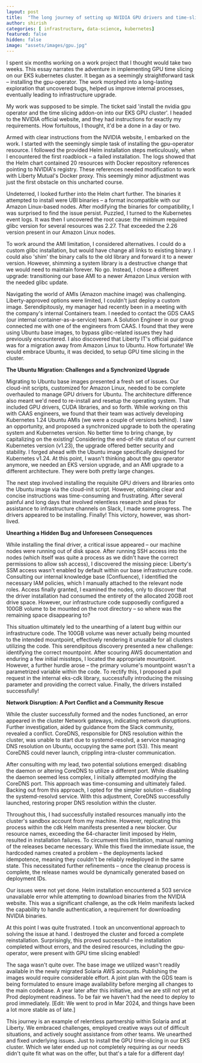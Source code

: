 ```yaml
---
layout: post
title:  "The long journey of setting up NVIDIA GPU drivers and time-slicing in our GPU EKS cluster"
author: shirish
categories: [ infrastructure, data-science, kubernetes]
featured: false
hidden: false
image: "assets/images/gpu.jpg"
---
```


I spent six months working on a work project that I thought would take two weeks. This essay narrates the adventure in implementing GPU time slicing on our EKS kubernetes cluster. It began as a seemingly straightforward task – installing the gpu-operator. The work morphed into a long-lasting exploration that uncovered bugs, helped us improve internal processes, eventually leading to infrastructure upgrade.

My work was supposed to be simple. The ticket said 'install the nvidia gpu operator and the time slicing addon-on into our EKS GPU cluster'. I headed to the NVIDIA official website, and they had instructions for exactly my requirements. How fortuitous, I thought, it'd be a done in a day or two.

Armed with clear instructions from the NVIDIA website, I embarked on the work. I started with the seemingly simple task of installing the gpu-operator resource. I followed the provided Helm installation steps meticulously, when I encountered the first roadblock – a failed installation. The logs showed that the Helm chart contained 20 resources with Docker repository references pointing to NVIDIA's registry. These references needed modification to work with Liberty Mutual's Docker proxy. This seemingly minor adjustment was just the first obstacle on this uncharted course.

Undeterred, I looked further into the Helm chart further. The binaries it attempted to install were UBI binaries – a format incompatible with our Amazon Linux-based nodes.  After modifying the binaries for compatibility, I was surprised to find the issue persist. Puzzled, I turned to the Kubernetes event logs. It was then I uncovered the root cause: the minimum required glibc version for several resources was 2.27. That exceeded the 2.26 version present in our Amazon Linux nodes.

To work around the AMI limitation, I considered alternatives. I could do a custom glibc installation, but would have change all links to existing binary. I could also 'shim' the binary calls to the old library and forward it to a newer version. However, shimming a system library is a destructive change that we would need to maintain forever. No go. Instead, I chose a different upgrade: transitioning our base AMI to a newer Amazon Linux version with the needed glibc update.

Navigating the world of AMIs (Amazon machine image) was challenging. Liberty-approved options were limited, I couldn't just deploy a custom image. Serendipitously, my manager had recently been in a meeting with the company's internal Containers team. I needed to contact the GDS CAAS (our internal container-as-a-service) team. A Solution Engineer in our group connected me with one of the engineers from CAAS. I found that they were using Ubuntu base images, to bypass glibc-related issues they had previously encountered. I also discovered that Liberty IT's official guidance was for a migration away from Amazon Linux to Ubuntu. How fortunate! We would embrace Ubuntu, it was decided, to setup GPU time slicing in the cluster.

**The Ubuntu Migration: Challenges and a Synchronized Upgrade**

Migrating to Ubuntu base images presented a fresh set of issues.  Our cloud-init scripts, customized for Amazon Linux, needed to be complete overhauled to manage GPU drivers for Ubuntu. The architecture difference also meant we'd need to re-install and resetup the operating system. That included GPU drivers, CUDA libraries, and so forth. While working on this with CAAS engineers, we found that their team was actively developing Kubernetes 1.24 Ubuntu AMIs (we were a couple of versions behind). I saw an opportunity, and proposed a synchronized upgrade to both the operating system and Kubernetes version. No better time to bring change, by capitalizing on the existing! Considering the end-of-life status of our current Kubernetes version (v1.23), the upgrade offered better security and stability. I forged ahead with the Ubuntu image specifically designed for Kubernetes v1.24. At this point, I wasn't thinking about the gpu operator anymore, we needed an EKS version upgrade, and an AMI upgrade to a different architecture. They were both pretty large changes.

The next step involved installing the requisite GPU drivers and libraries onto the Ubuntu image via the cloud-init script.  However, obtaining clear and concise instructions was time-consuming and frustrating. After several painful and long days that involved relentless research and pleas for assistance to infrastructure channels on Slack, I made some progress. The drivers appeared to be installing. Finally! This victory, however, was short-lived.

**Unearthing a Hidden Bug and Unforeseen Consequences**

While installing the final driver, a critical issue appeared – our machine nodes were running out of disk space. After running SSH access into the nodes (which itself was quite a process as we didn't have the correct permissions to allow ssh access), I discovered the missing piece: Liberty's SSM access wasn't enabled by default within our base infrastructure code.  Consulting our internal knowledge base (Confluence), I identified the necessary IAM policies, which I manually attached to the relevant node roles.  Access finally granted, I examined the nodes, only to discover that the driver installation had consumed the entirety of the allocated 20GB root drive space. However, our infrastructure code supposedly configured a 100GB volume to be mounted on the root directory – so where was the remaining space disappearing to?

This situation ultimately led to the unearthing of a latent bug within our infrastructure code. The 100GB volume was never actually being mounted to the intended mountpoint, effectively rendering it unusable for all clusters utilizing the code. This serendipitous discovery presented a new challenge: identifying the correct mountpoint. After scouring AWS documentation and enduring a few initial missteps, I located the appropriate mountpoint. However, a further hurdle arose – the primary volume's mountpoint wasn't a parametrized variable within the code. To rectify this, I proposed a pull request in the internal eks-cdk library, successfully introducing the missing parameter and providing the correct value. Finally, the drivers installed successfully!

**Network Disruption: A Port Conflict and a Community Rescue**

While the cluster successfully formed and the nodes functioned, an error appeared in the cluster Network gateways, indicating network disruptions. Further investigation, aided by guidance from the Slack community, revealed a conflict. CoreDNS, responsible for DNS resolution within the cluster, was unable to start due to systemd-resolvd, a service managing DNS resolution on Ubuntu, occupying the same port (53). This meant CoreDNS could never launch, crippling intra-cluster communication.

After consulting with my lead, two potential solutions emerged: disabling the daemon or altering CoreDNS to utilize a different port. While disabling the daemon seemed less complex, I initially attempted modifying the CoreDNS port. This approach was time-consuming and ultimately failed. Backing out from this approach, I opted for the simpler solution – disabling the systemd-resolvd service. With this adjustment, CoreDNS successfully launched, restoring proper DNS resolution within the cluster.

Throughout this, I had successfully installed resources manually into the cluster's sandbox account from my machine. However, replicating this process within the cdk Helm manifests presented a new blocker. Our resource names, exceeding the 64-character limit imposed by Helm, resulted in installation failures. To circumvent this limitation, manual naming of the releases became necessary. While this fixed the immediate issue, the hardcoded names created a problem – the deployments lacked idempotence, meaning they couldn't be reliably redeployed in the same state. This necessitated further refinements – once the cleanup process is complete, the release names would be dynamically generated based on deployment IDs.

Our issues were not yet done. Helm installation encountered a 503 service unavailable error while attempting to download binaries from the NVIDIA website. This was a significant challenge, as the cdk Helm manifests lacked the capability to handle authentication, a requirement for downloading NVIDIA binaries.

At this point I was quite frustrated. I took an unconventional approach to solving the issue at hand. I destroyed the cluster and forced a complete reinstallation. Surprisingly, this proved successful – the installation completed without errors, and the desired resources, including the gpu-operator, were present with GPU time slicing enabled!

The saga wasn't quite over. The base image we utilized wasn't readily available in the newly migrated Solaria AWS accounts. Publishing the images would require considerable effort. A joint plan with the GDS team is being formulated to ensure image availability before merging all changes to the main codebase. A year later after this initiative, and we are still not yet at Prod deployment readiness. To be fair we haven't had the need to deploy to prod immediately. [Edit: We went to prod in Mar 2024, and things have been a lot more stable as of late.]

This journey is an example of relentless partnership within Solaria and at Liberty. We embraced challenges, employed creative ways out of difficult situations, and actively sought assistance from other teams. We unearthed and fixed underlying issues. Just to install the GPU time-slicing in our EKS cluster. Which we later ended up not completely requiring as our needs didn't quite fit what was on the offer, but that's a tale for a different day!